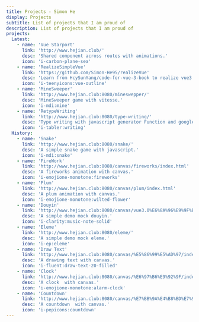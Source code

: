 ```yaml
---
title: Projects - Simon He
display: Projects
subtitle: List of projects that I am proud of
description: List of projects that I am proud of
projects:
  Latest:
    - name: 'Vue Starport'
      link: 'http://www.hejian.club/'
      desc: 'Shared component across routes with animations.'
      icon: 'i-carbon-plane-sea'
    - name: 'RealizeSimpleVue'
      link: 'https://github.com/Simon-He95/realizeVue'
      desc: 'Learn from HcySunYang/code-for-vue-3-book to realize vue3 compiler render reactivity.'
      icon: 'i-teenyicons:vue-outline'
    - name: 'MineSweeper'
      link: 'http://www.hejian.club:8080/mineswepper/'
      desc: 'MineSweeper game with vitesse.'
      icon: 'i-mdi:mine'
    - name: 'RetypeWriting'
      link: 'http://www.hejian.club:8080/type-writing/'
      desc: 'Type writing with javascript generator Function and google diff'
      icon: 'i-tabler:writing'
  History:
    - name: 'Snake'
      link: 'http://www.hejian.club:8080/snake/'
      desc: 'A simple snake game with javascript.'
      icon: 'i-mdi:snake'
    - name: 'FireWork'
      link: 'http://www.hejian.club:8080/canvas/fireworks/index.html'
      desc: 'A fireworks animation with canvas.'
      icon: 'i-emojione-monotone:fireworks'
    - name: 'Plum'
      link: 'http://www.hejian.club:8080/canvas/plum/index.html'
      desc: 'A plum animation with canvas.'
      icon: 'i-emojione-monotone:wilted-flower'
    - name: 'Douyin'
      link: 'http://www.hejian.club:8080/canvas/vue3.0%E6%8A%96%E9%9F%B3/index.html'
      desc: 'A simple demo mock douyin.'
      icon: 'i-clarity:music-note-solid'
    - name: 'Eleme'
      link: 'http://www.hejian.club:8080/eleme/'
      desc: 'A simple demo mock eleme.'
      icon: 'i-ep:eleme'
    - name: 'Draw Text'
      link: 'http://www.hejian.club:8080/canvas/%E5%86%99%E5%AD%97/index.html'
      desc: 'A drawing text with canvas.'
      icon: 'i-fluent:draw-text-20-filled'
    - name: 'Clock'
      link: 'http://www.hejian.club:8080/canvas/%E6%97%B6%E9%92%9F/index.html'
      desc: 'A clock  with canvas.'
      icon: 'i-emojione-monotone:alarm-clock'
    - name: 'Countdown'
      link: 'http://www.hejian.club:8080/canvas/%E7%BB%9A%E4%B8%BD%E7%9A%84%E5%80%92%E8%AE%A1%E6%97%B6/index.html'
      desc: 'A countdown  with canvas.'
      icon: 'i-pepicons:countdown'
---
```


<ListProjects :projects="frontmatter.projects"></ListProjects>
